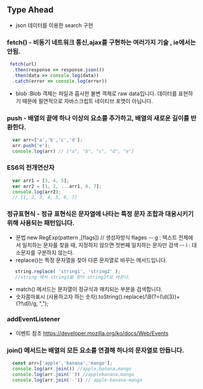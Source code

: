 ## Type Ahead
* json 데이터를 이용한 search 구현

### fetch() - 비동기 네트워크 통신,ajax를 구현하는 여러가지 기술 , ie에서는 안됨.
```javascript
 fetch(url)
  .then(response => response.json())
  .then(data => console.log(data))
  .catch(error => console.log(error))
```
* blob :Blob 객체는 파일과 흡사한 불변 객체로 raw data입니다. 데이터를 표현하기 때문에 필연적으로 자바스크립트 네이티브 포맷이 아닙니다. 

### push  - 배열의 끝에 하나 이상의 요소를 추가하고, 배열의 새로운 길이를 반환한다.
```javascript
  var arr=['a','b','c','d'];
  arr.push('e');
  console.log(arr) // ["a", "b", "c", "d", "e"]

```

### ES6의 전개연산자
```javascript
  var arr1 = [3, 4, 5];
  var arr2 = [1, 2, ...arr1, 6, 7];
  console.log(arr2);
  // [1, 2, 3, 4, 5, 6, 7]
```

### 정규표현식 - 정규 표현식은 문자열에 나타는 특정 문자 조합과 대응시키기 위해 사용되는 패턴입니다.
* 문법 new RegExp(pattern ,[flags]) // 생성자방식 flages
-- g : 텍스트 전체에서 일치하는 문자를 찾을 때, 지정하지 않으면 첫번째 일치하는 문자만 검색
-- i : 대소문자를 구분하지 않는다.
* replace()는 특정 문자열을 찾아 다른 문자열로 바꾸는 메서드입니다.
```javascript
   string.replace( 'string1', 'string2' );
   //string 에서 string1을 찾아 string2f로 바꾼다.
```
* match() 메서드는 문자열이 정규식과 매치되는 부분을 검색합니다.
* 숫자콤마표시 (사용하고자 하는 숫자).toString().replace(/\B(?=(\d{3})+(?!\d))/g, ",");

### addEventListener
* 이벤트 참조 https://developer.mozilla.org/ko/docs/Web/Events

### join() 메서드는 배열의 모든 요소를 연결해 하나의 문자열로 만듭니다.
```javascript
  const arr=['apple','banana','mango'];
  console.log(arr.join()) //apple,banana,mango
  console.log(arr.join('')) //applebanana,mango
  console.log(arr.join('-')) // apple-banana-mango
```

